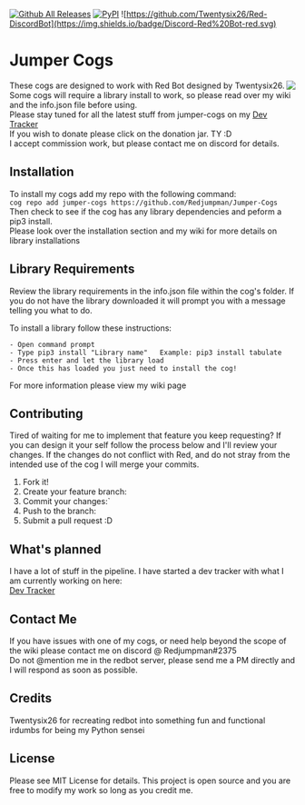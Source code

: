 [![Github All Releases](https://img.shields.io/github/downloads/atom/atom/total.svg)]() [![PyPI](https://img.shields.io/badge/Python-3.5-blue.svg)]()
![https://github.com/Twentysix26/Red-DiscordBot](https://img.shields.io/badge/Discord-Red%20Bot-red.svg)

# Jumper Cogs

[<img align="right" src="http://i.imgur.com/oNPyK9t.png">](https://www.paypal.com/cgi-bin/webscr?cmd=_s-xclick&hosted_button_id=DYU6WYL5K5YML)

These cogs are designed to work with Red Bot designed by Twentysix26.    
Some cogs will require a library install to work, so please read over my wiki and the info.json file before using.  
Please stay tuned for all the latest stuff from jumper-cogs on my [Dev Tracker](https://github.com/Redjumpman/Jumper-Cogs/issues/2)  
If you wish to donate please click on the donation jar. TY :D  
I accept commission work, but please contact me on discord for  details.

## Installation

To install my cogs add my repo with the following command:  
```cog repo add jumper-cogs https://github.com/Redjumpman/Jumper-Cogs```  
Then check to see if the cog has any library dependencies and peform a pip3 install.  
Please look over the installation section and my wiki for more details on library installations  

## Library Requirements

Review the library requirements in the info.json file within the cog's folder. If you do not have the library downloaded it will prompt you with a message telling you what to do.

To install a library follow these instructions:
```
- Open command prompt
- Type pip3 install "Library name"   Example: pip3 install tabulate
- Press enter and let the library load
- Once this has loaded you just need to install the cog!
```  
For more information please view my wiki page

## Contributing

Tired of waiting for me to implement that feature you keep requesting? If you can design it your self follow the process below and I'll review your changes. If the changes do not conflict with Red, and do not stray from the intended use of the cog I will merge your commits.

1. Fork it!
2. Create your feature branch:
3. Commit your changes:`
4. Push to the branch: 
5. Submit a pull request :D

## What's planned

I have a lot of stuff in the pipeline. I have started a dev tracker with what I am currently working on here:     
[Dev Tracker](https://github.com/Redjumpman/Jumper-Cogs/issues/2)

## Contact Me

If you have issues with one of my cogs, or need help beyond the scope of the wiki please contact me on discord @ Redjumpman#2375  
Do not @mention me in the redbot server, please send me a PM directly and I will respond as soon as possible.

## Credits

Twentysix26 for recreating redbot into something fun and functional  
irdumbs for being my Python sensei

## License

Please see MIT License for details. This project is open source and you are free to modify my work so long as you credit me.

